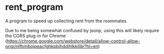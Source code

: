 # rent_program
A program to speed up collecting rent from the roommates

Due to me being somewhat confused by jsonp, using this will likely require the CORS plug-in for Chrome (https://chrome.google.com/webstore/detail/allow-control-allow-origi/nlfbmbojpeacfghkpbjhddihlkkiljbi?hl=en)
